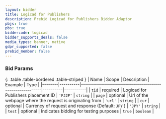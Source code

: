 ```yaml
---
layout: bidder
title: Logicad for Publishers
description: Prebid Logicad for Publishers Bidder Adaptor
pbjs: true
pbs: true
biddercode: logicad
bidder_supports_deals: false
media_types: banner, native
gdpr_supported: false
prebid_member: false
---
```



### Bid Params

{: .table .table-bordered .table-striped }
| Name   | Scope    | Description                                              | Example  | Type      |
|--------|----------|----------------------------------------------------------|----------|-----------|
| `tid`  | required | Logicad for Publishers placement ID                      | `'PJ2P'` | `string`  |
| `page` | optional | Url of the webpage where the request is originating from | `'url'`  | `string`  |
| `cur`  | optional | Currency of request and response (Default: `JPY` )       | `'JPY'`  | `string`  |
| `test` | optional | Indicates bidding for testing purposes                   | `true`   | `boolean` |
